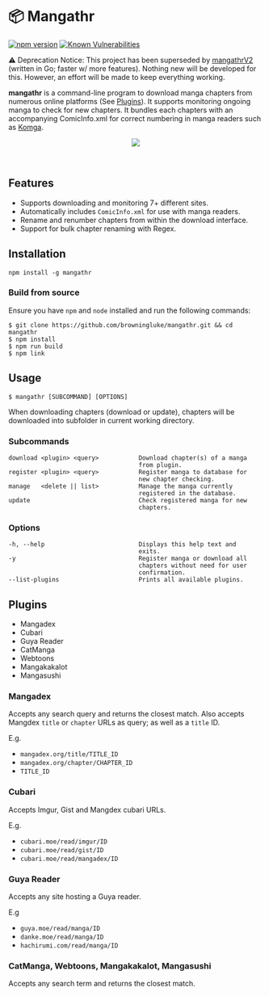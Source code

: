 # 📦 Mangathr

[![npm version](https://badge.fury.io/js/mangathr.svg)](https://badge.fury.io/js/mangathr)
[![Known Vulnerabilities](https://snyk.io/test/github/browningluke/mangathr/badge.svg)](https://snyk.io/test/github/browningluke/mangathr)

⚠️ Deprecation Notice: This project has been superseded by [mangathrV2](https://github.com/browningluke/mangathrV2) (written in Go; faster w/ more features). Nothing new will be developed for this. However, an effort will be made to keep everything working.

**mangathr** is a command-line program to download manga chapters from numerous online platforms (See [Plugins](#plugins)). It supports monitoring ongoing manga to check for new chapters. It bundles each chapters with an accompanying ComicInfo.xml for correct numbering in manga readers such as [Komga](https://github.com/gotson/komga).

<p align="center"><img src="https://raw.githubusercontent.com/browningluke/mangathr/master/.github/readme_images/demo.gif" /></p>

&nbsp;

## Features

- Supports downloading and monitoring 7+ different sites.
- Automatically includes `ComicInfo.xml` for use with manga readers.
- Rename and renumber chapters from within the download interface.
- Support for bulk chapter renaming with Regex.

## Installation
    npm install -g mangathr

### Build from source

Ensure you have `npm` and `node` installed and run the following commands:

    $ git clone https://github.com/browningluke/mangathr.git && cd mangathr
    $ npm install
    $ npm run build
    $ npm link


## Usage

    $ mangathr [SUBCOMMAND] [OPTIONS]

When downloading chapters (download or update), chapters will be downloaded into subfolder in current working directory.


### Subcommands

    download <plugin> <query>           Download chapter(s) of a manga
                                        from plugin.
    register <plugin> <query>           Register manga to database for
                                        new chapter checking.
    manage   <delete || list>           Manage the manga currently
                                        registered in the database.
    update                              Check registered manga for new
                                        chapters.


### Options

    -h, --help                          Displays this help text and
                                        exits.
    -y                                  Register manga or download all
                                        chapters without need for user
                                        confirmation.
    --list-plugins                      Prints all available plugins.


## Plugins

- Mangadex
- Cubari
- Guya Reader
- CatManga
- Webtoons
- Mangakakalot
- Mangasushi


### Mangadex

Accepts any search query and returns the closest match. Also accepts Mangdex `title` or `chapter` URLs as query; as well as a `title` ID.

E.g.
- `mangadex.org/title/TITLE_ID`
- `mangadex.org/chapter/CHAPTER_ID`
- `TITLE_ID`

### Cubari

Accepts Imgur, Gist and Mangdex cubari URLs.

E.g.
- `cubari.moe/read/imgur/ID`
- `cubari.moe/read/gist/ID`
- `cubari.moe/read/mangadex/ID`

### Guya Reader

Accepts any site hosting a Guya reader.

E.g
- `guya.moe/read/manga/ID`
- `danke.moe/read/manga/ID`
- `hachirumi.com/read/manga/ID`

### CatManga, Webtoons, Mangakakalot, Mangasushi

Accepts any search term and returns the closest match.
